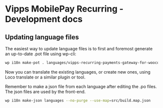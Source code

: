 # Vipps MobilePay Recurring - Development docs

## Updating language files

The easiest way to update language files is to first and foremost generate an up-to-date .pot file using wp-cli:

```bash
wp i18n make-pot . languages/vipps-recurring-payments-gateway-for-woocommerce.pot --exclude=node_modules,assets
```

Now you can translate the existing languages, or create new ones, using Loco translate or a similar plugin or tool.

Remember to make a json file from each language after editing the .po files. The json files are used by the front-end.

```bash
wp i18n make-json languages --no-purge --use-map=src/build.map.json
```

